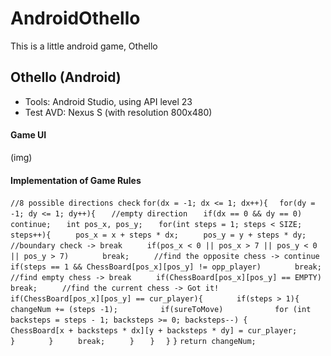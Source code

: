 # AndroidOthello
This is a little android game, Othello
## Othello (Android)
- Tools: Android Studio, using API level 23
- Test AVD: Nexus S (with resolution 800x480)

#### Game UI
(img)
#### Implementation of Game Rules
`//8 possible directions check`
`for(dx = -1; dx <= 1; dx++){`
`  for(dy = -1; dy <= 1; dy++){`
`	//empty direction`
`	if(dx == 0 && dy == 0)`
`	  continue;`
`	int pos_x, pos_y;`
`	for(int steps = 1; steps < SIZE; steps++){`
`	  pos_x = x + steps * dx;`
`	  pos_y = y + steps * dy;`
`	  //boundary check -> break`
`	  if(pos_x < 0 || pos_x > 7 || pos_y < 0 || pos_y > 7)`
`		break;`
`	  //find the opposite chess -> continue`
`	  if(steps == 1 && ChessBoard[pos_x][pos_y] != opp_player)`
`		break;`
`	  //find empty chess -> break`
`	  if(ChessBoard[pos_x][pos_y] == EMPTY)`
`		break;`
`	  //find the current chess -> Got it!`
`	  if(ChessBoard[pos_x][pos_y] == cur_player){`
`		if(steps > 1){`
`		  changeNum += (steps -1);`
`		  if(sureToMove)`
`			for (int backsteps = steps - 1; backsteps >= 0; backsteps--) {`
`			  ChessBoard[x + backsteps * dx][y + backsteps * dy] = cur_player;`
`			}`
`		}`
`	  break;`
`	  }`
`	}`
`  }`
`}`
`return changeNum;`

